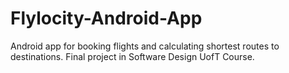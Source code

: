 # Flylocity-Android-App
Android app for booking flights and calculating shortest routes to destinations. Final project in Software Design UofT Course.
